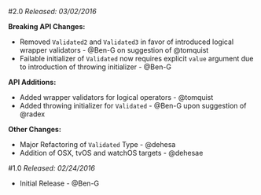#2.0
*Released: 03/02/2016*

**Breaking API Changes:**

  -	Removed `Validated2` and `Validated3` in favor of introduced logical wrapper validators - @Ben-G on suggestion of @tomquist
  - Failable initializer of `Validated` now requires explicit `value` argument due to introduction of throwing initializer - @Ben-G
  
**API Additions:**

  - Added wrapper validators for logical operators - @tomquist
  - Added throwing initializer for `Validated` - @Ben-G upon suggestion of @radex

**Other Changes:**

  - Major Refactoring of `Validated` Type - @dehesa
  - Addition of OSX, tvOS and watchOS targets - @dehesae

#1.0
*Released: 02/24/2016*

 - Initial Release - @Ben-G